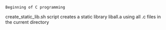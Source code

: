 	Beginning of C programming 
create_static_lib.sh script creates a static library liball.a using all .c files in the current directory
